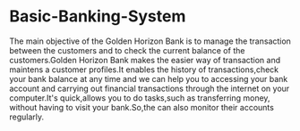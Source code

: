 # Basic-Banking-System
The main objective of the Golden Horizon Bank is to manage the transaction between the customers and to check the current balance of the customers.Golden Horizon Bank makes the easier way of transaction and maintens a customer profiles.It enables the history of transactions,check your bank balance at any time and we can help you to accessing your bank account and carrying out financial transactions through the internet on your computer.It's quick,allows you to do tasks,such as transferring money, without having to visit your bank.So,the can also monitor their accounts regularly.

